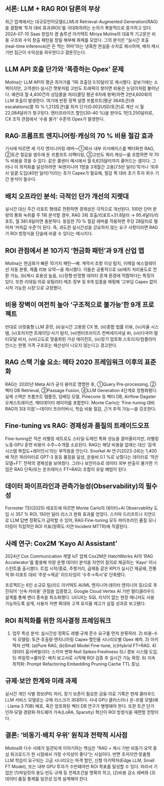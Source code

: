 ## 서론: LLM + RAG ROI 담론의 부상
최근 업계에서는 대규모언어모델(LLM)과 Retrieval-Augmented Generation(RAG)을 결합해 ‘투자 대비 효과(ROI)’를 극대화하려는 논의가 폭발적으로 증가하고 있다. 2024-07-10 Saas 창업자 겸 솔루션 아키텍트 Miriya Molina의 대표적 기고문은 비용 구조와 수익 창출 패턴을 정밀 해부해 화제를 모았다. 그의 분석은 “실시간 호출(real-time inference)은 돈 먹는 하마”라는 냉혹한 현실을 수치로 제시하며, 배치·캐시 기반 접근이 수익성을 좌우한다고 결론짓는다.

## LLM API 호출 단가와 ‘폭증하는 Opex’ 문제
Molina는 LLM API의 평균 최저가를 ‘1회 호출당 0.10달러’로 제시했다. 겉보기에는 소액이지만, 고객센터·실시간 챗봇처럼 고빈도 트래픽이 쌓이면 비용은 눈덩이처럼 불어난다. 예컨대 월 4,400건의 상담콜을 처리(콜당 평균 6차례 왕복)하면 2만4,600회의 LLM 호출이 발생한다. 여기에 반환 정책 설명 프롬프트(평균 364토큰)와 escalations(콜 10 %·1,213토큰)를 최저 단가(0.002USD/토큰)로 계산 시 월 22,084달러가 청구된다. 엔터프라이즈 할인(30–40 %)을 받아도 1만3,250달러로, CX 조직 관점에서 ‘수용 불가’ 수준의 Opex가 발생한다.

## RAG·프롬프트 엔지니어링·캐싱의 70 % 비용 절감 효과
기사에 따르면 세 가지 엔지니어링 레버—①회사 내부 지식베이스를 벡터화한 RAG, ②토큰 절감을 염두에 둔 프롬프트 리팩터링, ③고빈도 쿼리 캐싱—를 조합하면 약 70 % 비용을 깎을 수 있다. 같은 콜센터 예시에서 월 6,625달러까지 줄어드는 셈이다. 그러나 이 최적화를 달성하려면 ‘AI엔지니어 1명을 3개월간 고용(7.5만 달러)’하거나 ‘외주사 일괄 도입(40만 달러)’이라는 추가 Capex가 필요해, 절감 폭 대비 초기 투자 회수 기간 분석이 필수다.

## 배치 오프라인 분석: 극적인 단가 개선의 지렛대
실시간 대신 주간 리포트 형태로 전환하면 경제성은 극적으로 개선된다. 100만 단어 분량의 통화 녹취를 주 1회 분석할 경우, RAG 3회 호출/리포트×31.8달러 → 95.4달러/리포트, 월 381.6달러면 충분하다. 동일한 70 % 절감 레버를 적용하면 주당 28달러로 떨어져 ‘커피값 수준’이 된다. 즉, 과도한 실시간성을 강요하지 않는 요구 사항이라면 RAG가 ROI 방정식을 단숨에 바꿀 수 있다는 메시지다.

## ROI 관점에서 본 10가지 ‘현금화 패턴’과 9개 산업 맵
Molina는 현금화가 빠른 10가지 패턴—예: 계약서 조항 이상 탐지, 이메일 에스컬레이션 자동 분류, 제품 리뷰 요약—을 제시했다. 이들은 공통적으로 (a)배치 처리용도로 전환 가능, (b)캐시 효용성 높음, (c)정형·반정형 데이터 혼재 환경에 적합하다는 특징이 있다. 또한 리테일·의료·유틸리티·제조·정부 등 9개 업종을 매핑해 ‘고부담 Capex 없이 시작 가능한 시장’으로 규정했다.

## 비용 장벽이 여전히 높아 ‘구조적으로 불가능’한 9개 프로젝트
반대로 (i)맞춤형 LLM 훈련, (ii)실시간 고용량 CX 봇, (iii)종합 법률 리뷰, (iv)자율 시스템, (v)초저지연 트레이딩·사기 탐지, (vi)엔터프라이즈 컨버세이셔널 AI, (vii)다국어·멀티모달 비서, (viii)고도로 맞춤화된 가상 에이전트, (ix)장기 암호화 스토리지/컴플라이언스는 현행 가격 구조로는 채산성이 나오지 않는다고 경고한다.

## RAG 스택 기술 요소: 메타 2020 프레임워크 이후의 표준화
RAG는 2020년 Meta AI가 공식 용어로 명명한 후, ①Query Pre-processing, ②벡터 DB Retrieval, ③Passage Fusion, ④LLM Generation 4단계로 정형화됐다. 실제 스택은 프롬프트 템플릿, 임베딩 모델, Pinecone 등 벡터 DB, Airflow·Dagster 오케스트레이션, 메타데이터 레이어를 포함한다. Monte Carlo는 ‘Fine-tuning 대비 RAG의 3대 이점’—데이터 프라이버시, 학습 비용 절감, 근거 추적 가능—을 강조한다.

## Fine-tuning vs RAG: 경제성과 품질의 트레이드오프
Fine-tuning은 작은 라벨링 세트로도 스타일·도메인 특화 성능을 끌어올리지만, 라벨링 노동·GPU 훈련 비용이 수주~수개월 소요된다. RAG는 해당 비용을 없애는 대신 ‘검색 시스템 복잡도+레이턴시’라는 부작용을 안는다. Snorkel AI 연구(2023-24)는 1,400배 작은 파라미터로 GPT-3 동등 품질을 달성, 운용비 0.1 %로 낮췄다는 데이터로 ‘작은 모델+FT’ 전략의 경제성을 보여줬다. 그러나 보안이슈로 데이터 외부 반출이 불가한 기업은 RAG 단독(또는 온프레미스 FT+RAG) 조합이 유일 해법이 된다.

## 데이터 파이프라인과 관측가능성(Observability)의 필수성
Forrester TEI(2025) 레포트에 따르면 Monte Carlo의 데이터+AI Observability 도입 시 357 % ROI, 150만 달러 리스크 완화 효과를 얻었다. 스키마 드리프트나 지연으로 LLM 답변 정확도가 급락할 수 있어, RAG·Fine-tuning 모두 파이프라인 품질 모니터링이 직접적인 ROI 지표(정확도·지연·Incident MTTR)에 직결된다.

## 사례 연구: Cox2M ‘Kayo AI Assistant’
2024년 Cox Communication 계열 IoT 업체 Cox2M은 HatchWorks AI의 ‘RAG Accelerator’를 활용해 차량 운행 데이터 분석을 자연어 질의로 제공하는 ‘Kayo’ 어시스턴트를 출시했다. 트립 시작/종료, 주행거리, 급제동 같은 KPI가 실시간 제공돼, 전통적 BI 리포트 대비 ‘주문→제공’ 리드타임이 ‘수주→즉시’로 단축됐다. 

프로젝트는 6인 소규모 팀(리드 아키텍트·AI/ML 엔지니어·데이터 엔지니어 등)으로  추진되어 ‘신속·저비용’ 관점을 입증했고, Google Cloud Vertex AI 기반 멀티클라우드 설계를 통해 벤더 종속을 최소화했다. UI/UX는 SQL 지식이 없는 현장 매니저도 사용 가능하도록 설계, 사용자 저변 확대와 고객 유지율 제고가 실질 성과로 보고됐다.

## ROI 최적화를 위한 의사결정 프레임워크
1) 업무 특성 분석: 실시간성·정확도 레벨·규제 준수 요구를 먼저 분류하라. 2) 비용-수익 모델링: 토큰·호출량·엔지니어링 Capex·할인율 시나리오별 Opex 예측. 3) 아키텍처 선택: (a)Pure RAG, (b)Small Model Fine-tune, (c)Hybrid FT+RAG. 4) 데이터 옵서버빌리티: 스키마 변화·Null Spikes·Freshness SLI 경보 시스템 도입. 5) 파일럿→롤아웃: 배치 보고서로 시작해 ROI 검증 후 실시간 기능 확장. 6) 지속 최적화: Prompt Refactoring·Embedding Pruning·Cache TTL 튜닝.

## 규제·보안 한계와 미래 과제
실시간 개인 식별 정보(PII) 처리, 장기 보존이 필요한 금융·의료 기록은 현재 클라우드 LLM 서비스 모델로는 규제 리스크가 과대하다. 사내 GPU 클러스터나 온-프렘 모델(예 : Llama 3 70B) 배포, 혹은 암호화된 벡터 DB 연구가 병행돼야 한다. 또한 토큰 단가 인하·모델 경량화·하드웨어 가속(LoRA, Sparsity) 혁신이 ROI 방정식을 재편할 전망이다.

## 결론: ‘비동기·배치 우위’ 원칙과 전략적 시사점
Molina와 다수 사례가 일관되게 이야기하는 핵심은 “RAG + 캐시 기반 비동기·요약 중심 워크로드가 현 시점에서 가장 수익성이 좋다”는 사실이다. 반면 초저지연·맞춤형 LLM 학습이 요구되는 고급 시나리오는 파격 할인, 신형 아키텍처(Edge LLM, Small FT Model), 또는 내부 GPU 투자가 수반돼야만 ROI 목표를 달성할 수 있다. 따라서 기업은 (1)파일럿의 용도·빈도·규제 등 전제조건을 명확히 하고, (2)비용 감소 레버와 (3)데이터 품질 통제를 일관성 있게 설계해야 한다.
